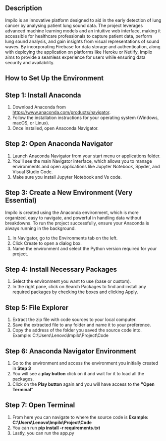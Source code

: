 ## Description

Impilo is an innovative platform designed to aid in the early detection of lung cancer by analysing patient lung sound data. The project leverages advanced machine learning models and an intuitive web interface, making it accessible for healthcare professionals to capture patient data, perform lung sound analysis, and gain insights from visual representations of sound waves. By incorporating Firebase for data storage and authentication, along with deploying the application on platforms like Heroku or Netlify, Impilo aims to provide a seamless experience for users while ensuring data security and availability.

## How to Set Up the Environment

## Step 1: Install Anaconda
1. Download Anaconda from https://www.anaconda.com/products/navigator.
2. Follow the installation instructions for your operating system (Windows, macOS, or Linux).
3. Once installed, open Anaconda Navigator.

## Step 2: Open Anaconda Navigator
1. Launch Anaconda Navigator from your start menu or applications folder.
2. You'll see the main Navigator interface, which allows you to manage environments and open applications like Jupyter Notebook, Spyder, and Visual Studio Code.
3. Make sure you install Jupyter Notebook and Vs code.

## Step 3: Create a New Environment (Very Essential)
Impilo is created using the Anaconda environment, which is more organized, easy to navigate, and powerful in handling data without breakdowns. To run the project successfully, ensure your Anaconda is always running in the background.
1. In Navigator, go to the Environments tab on the left.
2. Click Create to open a dialog box.
3. Name the environment and select the Python version required for your project.

## Step 4: Install Necessary Packages
1. Select the environment you want to use (base or custom).
2. In the right pane, click on Search Packages to find and install any required packages by checking the boxes and clicking Apply.

## Step 5: File Explorer 
1. Extract the zip file with code sources to your local computer.
2. Save the extracted file to any folder and name it to your preference.
3. Copy the address of the folder you saved the source code into. Example: C:\Users\Lenovo\Impilo\Project\Code

## Step 6: Anaconda Navigator Environment
1. Go to the environment and access the environment you initially created in **Step 3**
2. You will see a **play button** click on it and wait for it to load all the packages.
3. Click on the **Play button** again and you will have access to the **"Open Terminal"**

## Step 7: Open Terminal
1. From here you can navigate to where the source code is **Example: C:\Users\Lenovo\Impilo\Project\Code**
2. You can run **pip install -r requirements.txt**
3. Lastly, you can run the app.py


   
